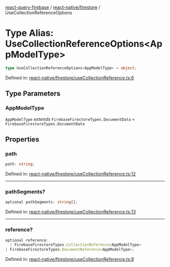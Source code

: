 [react-query-firebase](../../../modules.md) / [react-native/firestore](../index.md) / UseCollectionReferenceOptions

# Type Alias: UseCollectionReferenceOptions\<AppModelType\>

```ts
type UseCollectionReferenceOptions<AppModelType> = object;
```

Defined in: [react-native/firestore/useCollectionReference.ts:6](https://github.com/vpishuk/react-query-firebase/blob/10e2945f75363a784c3dfc0e90b9f7a489dcc848/react-native/firestore/useCollectionReference.ts#L6)

## Type Parameters

### AppModelType

`AppModelType` *extends* `FirebaseFirestoreTypes.DocumentData` = `FirebaseFirestoreTypes.DocumentData`

## Properties

### path

```ts
path: string;
```

Defined in: [react-native/firestore/useCollectionReference.ts:12](https://github.com/vpishuk/react-query-firebase/blob/10e2945f75363a784c3dfc0e90b9f7a489dcc848/react-native/firestore/useCollectionReference.ts#L12)

***

### pathSegments?

```ts
optional pathSegments: string[];
```

Defined in: [react-native/firestore/useCollectionReference.ts:13](https://github.com/vpishuk/react-query-firebase/blob/10e2945f75363a784c3dfc0e90b9f7a489dcc848/react-native/firestore/useCollectionReference.ts#L13)

***

### reference?

```ts
optional reference: 
  | FirebaseFirestoreTypes.CollectionReference<AppModelType>
| FirebaseFirestoreTypes.DocumentReference<AppModelType>;
```

Defined in: [react-native/firestore/useCollectionReference.ts:9](https://github.com/vpishuk/react-query-firebase/blob/10e2945f75363a784c3dfc0e90b9f7a489dcc848/react-native/firestore/useCollectionReference.ts#L9)
